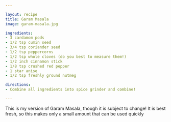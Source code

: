 ```yaml
---

layout: recipe
title: Garam Masala
image: garam-masala.jpg

ingredients:
- 3 cardamom pods
- 1/2 tsp cumin seed
- 3/4 tsp coriander seed
- 1/2 tsp peppercorns
- 1/2 tsp whole cloves (do you best to measure them!)
- 1/2 inch cinnamon stick
- 1/8 tsp crushed red pepper
- 1 star anise
- 1/2 tsp freshly ground nutmeg

directions:
- Combine all ingredients into spice grinder and combine!

---
```

This is my version of Garam Masala, though it is subject to change! It is best fresh, so this makes only a small amount that can be used quickly
